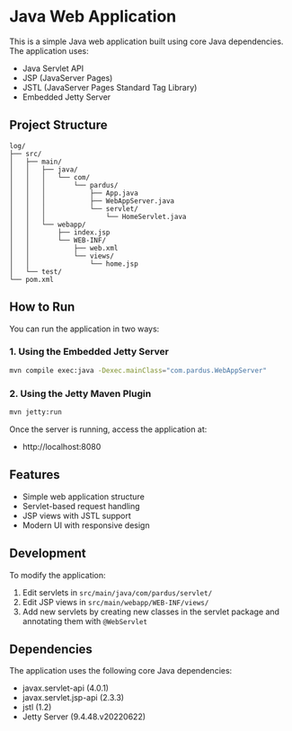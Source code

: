 # Java Web Application

This is a simple Java web application built using core Java dependencies. The application uses:

- Java Servlet API
- JSP (JavaServer Pages)
- JSTL (JavaServer Pages Standard Tag Library)
- Embedded Jetty Server

## Project Structure

```
log/
├── src/
│   ├── main/
│   │   ├── java/
│   │   │   └── com/
│   │   │       └── pardus/
│   │   │           ├── App.java
│   │   │           ├── WebAppServer.java
│   │   │           └── servlet/
│   │   │               └── HomeServlet.java
│   │   └── webapp/
│   │       ├── index.jsp
│   │       └── WEB-INF/
│   │           ├── web.xml
│   │           └── views/
│   │               └── home.jsp
│   └── test/
└── pom.xml
```

## How to Run

You can run the application in two ways:

### 1. Using the Embedded Jetty Server

```bash
mvn compile exec:java -Dexec.mainClass="com.pardus.WebAppServer"
```

### 2. Using the Jetty Maven Plugin

```bash
mvn jetty:run
```

Once the server is running, access the application at:
- http://localhost:8080

## Features

- Simple web application structure
- Servlet-based request handling
- JSP views with JSTL support
- Modern UI with responsive design

## Development

To modify the application:

1. Edit servlets in `src/main/java/com/pardus/servlet/`
2. Edit JSP views in `src/main/webapp/WEB-INF/views/`
3. Add new servlets by creating new classes in the servlet package and annotating them with `@WebServlet`

## Dependencies

The application uses the following core Java dependencies:

- javax.servlet-api (4.0.1)
- javax.servlet.jsp-api (2.3.3)
- jstl (1.2)
- Jetty Server (9.4.48.v20220622)
